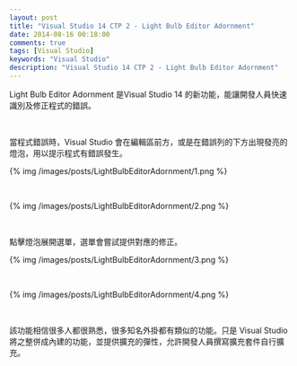 ```yaml
---
layout: post
title: "Visual Studio 14 CTP 2 - Light Bulb Editor Adornment"
date: 2014-08-16 00:18:00
comments: true
tags: [Visual Studio]
keywords: "Visual Studio"
description: "Visual Studio 14 CTP 2 - Light Bulb Editor Adornment"
---
```


Light Bulb Editor Adornment 是Visual Studio 14 的新功能，能讓開發人員快速識別及修正程式的錯誤。  

<!-- More -->

<br/>

當程式錯誤時，Visual Studio 會在編輯區前方，或是在錯誤列的下方出現發亮的燈泡，用以提示程式有錯誤發生。  

{% img /images/posts/LightBulbEditorAdornment/1.png %}

<br/>

{% img /images/posts/LightBulbEditorAdornment/2.png %}

<br/>

點擊燈泡展開選單，選單會嘗試提供對應的修正。  

{% img /images/posts/LightBulbEditorAdornment/3.png %}

<br/>

{% img /images/posts/LightBulbEditorAdornment/4.png %}

<br/>

該功能相信很多人都很熟悉，很多知名外掛都有類似的功能。只是 Visual Studio 將之整併成內建的功能，並提供擴充的彈性，允許開發人員撰寫擴充套件自行擴充。

